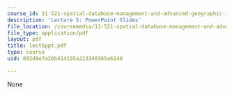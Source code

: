 ```yaml
---
course_id: 11-521-spatial-database-management-and-advanced-geographic-information-systems-spring-2003
description: 'Lecture 5: PowerPoint Slides'
file_location: /coursemedia/11-521-spatial-database-management-and-advanced-geographic-information-systems-spring-2003/882d8e7a20b414155a223340365a6140_lect5ppt.pdf
file_type: application/pdf
layout: pdf
title: lect5ppt.pdf
type: course
uid: 882d8e7a20b414155a223340365a6140

---
```

None
